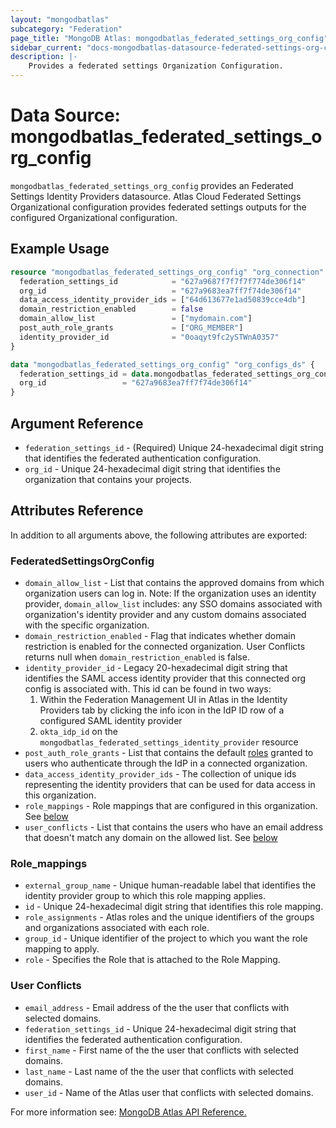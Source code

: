 ```yaml
---
layout: "mongodbatlas"
subcategory: "Federation"
page_title: "MongoDB Atlas: mongodbatlas_federated_settings_org_config"
sidebar_current: "docs-mongodbatlas-datasource-federated-settings-org-config"
description: |-
    Provides a federated settings Organization Configuration.
---
```


# Data Source: mongodbatlas_federated_settings_org_config

`mongodbatlas_federated_settings_org_config` provides an Federated Settings Identity Providers datasource. Atlas Cloud Federated Settings Organizational configuration provides federated settings outputs for the configured Organizational configuration.


## Example Usage

```terraform
resource "mongodbatlas_federated_settings_org_config" "org_connection" {
  federation_settings_id            = "627a9687f7f7f7f774de306f14"
  org_id                            = "627a9683ea7ff7f74de306f14"
  data_access_identity_provider_ids = ["64d613677e1ad50839cce4db"]
  domain_restriction_enabled        = false
  domain_allow_list                 = ["mydomain.com"]
  post_auth_role_grants             = ["ORG_MEMBER"]
  identity_provider_id              = "0oaqyt9fc2ySTWnA0357"
}

data "mongodbatlas_federated_settings_org_config" "org_configs_ds" {
  federation_settings_id = data.mongodbatlas_federated_settings_org_config.org_connection.id
  org_id                 = "627a9683ea7ff7f74de306f14"
}
```

## Argument Reference

* `federation_settings_id` - (Required) Unique 24-hexadecimal digit string that identifies the federated authentication configuration. 
* `org_id` - Unique 24-hexadecimal digit string that identifies the organization that contains your projects.

## Attributes Reference

In addition to all arguments above, the following attributes are exported:

### FederatedSettingsOrgConfig
          
* `domain_allow_list` - List that contains the approved domains from which organization users can log in.  Note: If the organization uses an identity provider,  `domain_allow_list` includes: any SSO domains associated with organization's identity provider and any custom domains associated with the specific organization.
* `domain_restriction_enabled` - Flag that indicates whether domain restriction is enabled for the connected organization.  User Conflicts returns null when `domain_restriction_enabled` is false.
* `identity_provider_id` - Legacy 20-hexadecimal digit string that identifies the SAML access identity provider that this connected org config is associated with. This id can be found in two ways:
  1. Within the Federation Management UI in Atlas in the Identity Providers tab by clicking the info icon in the IdP ID row of a configured SAML identity provider
  2. `okta_idp_id` on the `mongodbatlas_federated_settings_identity_provider` resource
* `post_auth_role_grants` - List that contains the default [roles](https://www.mongodb.com/docs/atlas/reference/user-roles/#std-label-organization-roles) granted to users who authenticate through the IdP in a connected organization.
* `data_access_identity_provider_ids` - The collection of unique ids representing the identity providers that can be used for data access in this organization.
* `role_mappings` - Role mappings that are configured in this organization. See [below](#role_mappings)
* `user_conflicts` - List that contains the users who have an email address that doesn't match any domain on the allowed list. See [below](#user-conflicts)

### Role_mappings
* `external_group_name` - Unique human-readable label that identifies the identity provider group to which this role mapping applies.
* `id` - Unique 24-hexadecimal digit string that identifies this role mapping.
* `role_assignments` - Atlas roles and the unique identifiers of the groups and organizations associated with each role.
* `group_id` - Unique identifier of the project to which you want the role mapping to apply.
* `role` - Specifies the Role that is attached to the Role Mapping.

### User Conflicts
* `email_address` - Email address of the the user that conflicts with selected domains.
* `federation_settings_id` - Unique 24-hexadecimal digit string that identifies the federated authentication configuration.
* `first_name` - First name of the the user that conflicts with selected domains.
* `last_name` - Last name of the the user that conflicts with selected domains.
* `user_id` - Name of the Atlas user that conflicts with selected domains.

For more information see: [MongoDB Atlas API Reference.](https://www.mongodb.com/docs/atlas/reference/api/federation-configuration/)
